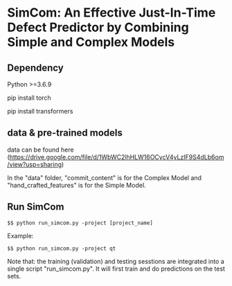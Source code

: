 # SimCom: An Effective Just-In-Time Defect Predictor by Combining Simple and Complex Models

## Dependency

Python >=3.6.9

pip install torch

pip install transformers

## data & pre-trained models

data can be found here (https://drive.google.com/file/d/1WbWC2lhHLW16OCycV4yLzIF9S4dLb6om/view?usp=sharing)

In the "data" folder, "commit_content" is for the Complex Model and "hand_crafted_features" is for the Simple Model.

## Run SimCom

    $$ python run_simcom.py -project [project_name]

Example:

    $$ python run_simcom.py -project qt

Note that: the training (validation) and testing sesstions are integrated into a single script "run_simcom.py". It will first train and do predictions on the test sets.


